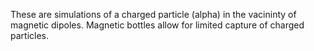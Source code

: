 These are simulations of a charged particle (alpha) in the vacininty of magnetic dipoles.  Magnetic bottles allow for limited capture of charged particles.
